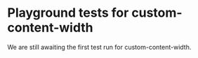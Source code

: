 # Playground tests for custom-content-width
We are still awaiting the first test run for custom-content-width.
